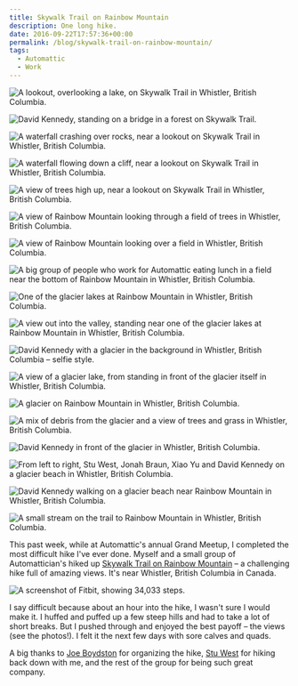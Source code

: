 ```yaml
---
title: Skywalk Trail on Rainbow Mountain
description: One long hike.
date: 2016-09-22T17:57:36+00:00
permalink: /blog/skywalk-trail-on-rainbow-mountain/
tags:
  - Automattic
  - Work
---
```


![A lookout, overlooking a lake, on Skywalk Trail in Whistler, British Columbia.](./grandmeetup2016-2.jpg)

![David Kennedy, standing on a bridge in a forest on Skywalk Trail.](./grandmeetup2016-3.jpg)

![A waterfall crashing over rocks, near a lookout on Skywalk Trail in Whistler, British Columbia.](./grandmeetup2016-4.jpg)

![A waterfall flowing down a cliff, near a lookout on Skywalk Trail in Whistler, British Columbia.](./grandmeetup2016-5.jpg)

![A view of trees high up, near a lookout on Skywalk Trail in Whistler, British Columbia.](./grandmeetup2016-6.jpg)

![A view of Rainbow Mountain looking through a field of trees in Whistler, British Columbia.](./grandmeetup2016-7.jpg)

![A view of Rainbow Mountain looking over a field in Whistler, British Columbia.](./grandmeetup2016-8.jpg)

![A big group of people who work for Automattic eating lunch in a field near the bottom of Rainbow Mountain in Whistler, British Columbia.](./grandmeetup2016-9.jpg)

![One of the glacier lakes at Rainbow Mountain in Whistler, British Columbia.](./grandmeetup2016-10.jpg)

![A view out into the valley, standing near one of the glacier lakes at Rainbow Mountain in Whistler, British Columbia.](./grandmeetup2016-11.jpg)

![David Kennedy with a glacier in the background in Whistler, British Columbia – selfie style.](./grandmeetup2016-12.jpg)

![A view of a glacier lake, from standing in front of the glacier itself in Whistler, British Columbia.](./grandmeetup2016-13.jpg)

![A glacier on Rainbow Mountain in Whistler, British Columbia.](./grandmeetup2016-14.jpg)

![A mix of debris from the glacier and a view of trees and grass in Whistler, British Columbia.](./grandmeetup2016-15.jpg)

![David Kennedy in front of the glacier in Whistler, British Columbia.](./grandmeetup2016-16.jpg)

![From left to right, Stu West, Jonah Braun, Xiao Yu and David Kennedy on a glacier beach in Whistler, British Columbia.](./grandmeetup2016-17.jpg)

![David Kennedy walking on a glacier beach near Rainbow Mountain in Whistler, British Columbia.](./grandmeetup2016-18.jpg)

![A small stream on the trail to Rainbow Mountain in Whistler, British Columbia.](./grandmeetup2016-19.jpg)

This past week, while at Automattic's annual Grand Meetup, I completed the most difficult hike I've ever done. Myself and a small group of Automattician's hiked up [Skywalk Trail on Rainbow Mountain](http://localwhistler.com/news/2015/08/17/skywalk-trail/) – a challenging hike full of amazing views. It's near Whistler, British Columbia in Canada.

![A screenshot of Fitbit, showing 34,033 steps.](./grandmeetup2016-20.jpg)

I say difficult because about an hour into the hike, I wasn't sure I would make it. I huffed and puffed up a few steep hills and had to take a lot of short breaks. But I pushed through and enjoyed the best payoff – the views (see the photos!). I felt it the next few days with sore calves and quads.

A big thanks to [Joe Boydston](https://crazyrunningguy.com) for organizing the hike, [Stu West](https://stuwest.org) for hiking back down with me, and the rest of the group for being such great company.
